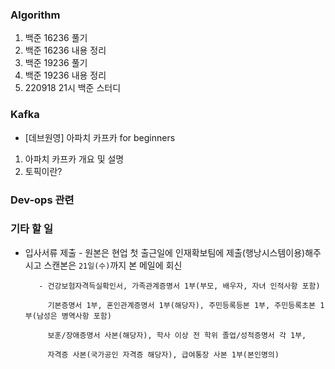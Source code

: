 ### Algorithm
1. 백준 16236 풀기
2. 백준 16236 내용 정리
3. 백준 19236 풀기
4. 백준 19236 내용 정리
5. 220918 21시 백준 스터디

### Kafka
- [데브원영] 아파치 카프카 for beginners
1. 아파치 카프카 개요 및 설명
2. 토픽이란?

### Dev-ops 관련

### 기타 할 일

- 입사서류 제출 - 원본은 현업 첫 출근일에 인재확보팀에 제출(행낭시스템이용)해주시고 스캔본은 `21일(수)`까지 본 메일에 회신

         - 건강보험자격득실확인서, 가족관계증명서 1부(부모, 배우자, 자녀 인적사항 포함)

           기본증명서 1부, 혼인관계증명서 1부(해당자), 주민등록등본 1부, 주민등록초본 1부(남성은 병역사항 포함)

           보훈/장애증명서 사본(해당자), 학사 이상 전 학위 졸업/성적증명서 각 1부,

           자격증 사본(국가공인 자격증 해당자), 급여통장 사본 1부(본인명의)

<!--stackedit_data:
eyJoaXN0b3J5IjpbMzQwMDQ2NjQyLDE4NDQ1NzQ5NDhdfQ==
-->